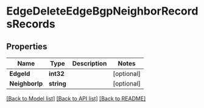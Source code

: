 # EdgeDeleteEdgeBgpNeighborRecordsRecords

## Properties

Name | Type | Description | Notes
------------ | ------------- | ------------- | -------------
**EdgeId** | **int32** |  | [optional] 
**NeighborIp** | **string** |  | [optional] 

[[Back to Model list]](../README.md#documentation-for-models) [[Back to API list]](../README.md#documentation-for-api-endpoints) [[Back to README]](../README.md)


